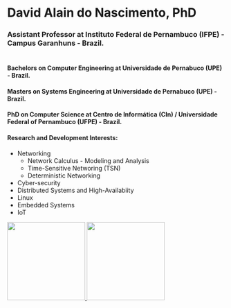 # David Alain do Nascimento, PhD

###  Assistant Professor at Instituto Federal de Pernambuco (IFPE) - Campus Garanhuns - Brazil.
#
#### Bachelors on Computer Engineering at Universidade de Pernabuco (UPE) - Brazil.
#### Masters on Systems Engineering at Universidade de Pernabuco (UPE) - Brazil.
#### PhD on Computer Science at Centro de Informática (CIn) / Universidade Federal of Pernambuco (UFPE) - Brazil.
#### Research and Development Interests:
- Networking
  - Network Calculus - Modeling and Analysis
  - Time-Sensitive Networing (TSN)
  - Deterministic Networking
- Cyber-security
- Distributed Systems and High-Availabiity
- Linux
- Embedded Systems
- IoT



<!--
**davidalain/davidalain** is a ✨ _special_ ✨ repository because its `README.md` (this file) appears on your GitHub profile.

Here are some ideas to get you started:

- 🔭 I’m currently working on ...
- 🌱 I’m currently learning ...
- 👯 I’m looking to collaborate on ...
- 🤔 I’m looking for help with ...
- 💬 Ask me about ...
- 📫 How to reach me: ...
- 😄 Pronouns: ...
- ⚡ Fun fact: ...
-->


<div>
<a href="https://github.com/davidalain">
<img height="180em" src="https://github-readme-stats.vercel.app/api/top-langs/?username=davidalain&layout=compact&langs_count=7&theme=dracula"/>
<img height="180em" src="https://github-readme-stats.vercel.app/api?username=davidalain&show_icons=true&theme=dracula&include_all_commits=true&count_private=true"/>
</div>

